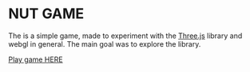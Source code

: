 NUT GAME
========

The is a simple game, made to experiment with the [Three.js](https://threejs.org/) library and webgl in general.
The main goal was to explore the library.

[Play game HERE](https://rmoalic.github.io/nutgame/)
